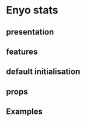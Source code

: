 # Enyo stats

## presentation


## features

## default initialisation


## props

<ClientOnly>
<ComponentDoc component="TableAndChartsCard" />
</ClientOnly>


## Examples

